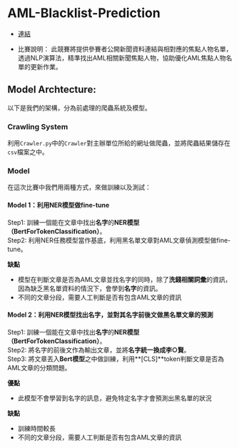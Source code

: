 # AML-Blacklist-Prediction

- [連結](https://tbrain.trendmicro.com.tw/Competitions/Details/11)

- 比賽說明：
此競賽將提供參賽者公開新聞資料連結與相對應的焦點人物名單，  透過NLP演算法，精準找出AML相關新聞焦點人物，協助優化AML焦點人物名單的更新作業。

## Model Archtecture:
以下是我們的架構，分為前處理的爬蟲系統及模型。

### Crawling System
利用``Crawler.py``中的``Crawler``對主辦單位所給的網址做爬蟲，並將爬蟲結果儲存在``csv``檔案之中。  

### Model
在這次比賽中我們用兩種方式，來做訓練以及測試：
#### Model 1：利用NER模型做fine-tune
Step1: 訓練一個能在文章中找出**名字**的**NER模型（BertForTokenClassification）**。  
Step2: 利用NER任務模型當作基底，利用黑名單文章對AML文章偵測模型做fine-tune。

**缺點**
- 模型在判斷文章是否為AML文章並找名字的同時，除了**洗錢相關詞彙**的資訊，因為缺乏黑名單資料的情況下，會學到**名字**的資訊。
- 不同的文章分段，需要人工判斷是否有包含AML文章的資訊

#### Model 2：利用NER模型找出名字，並對其名字前後文做黑名單文章的預測
Step1: 訓練一個能在文章中找出**名字**的**NER模型（BertForTokenClassification）**。  
Step2: 將名字的前後文作為輸出文章，並將**名字統一換成李○賢**。  
Step3: 將文章丟入**Bert模型**之中做訓練，利用**[CLS]**token判斷文章是否為AML文章的分類問題。

**優點**
- 此模型不會學習到名字的訊息，避免特定名字才會預測出黑名單的狀況

**缺點**
- 訓練時間較長
- 不同的文章分段，需要人工判斷是否有包含AML文章的資訊
